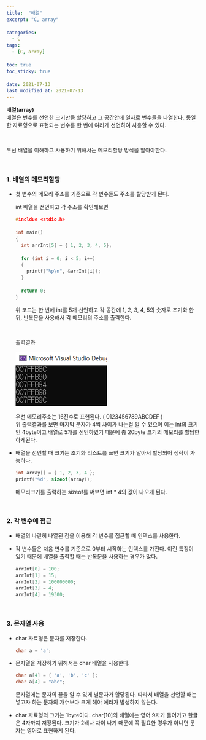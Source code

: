 ```yaml
---
title:  "배열"
excerpt: "C, array"

categories:
  - C
tags:
  - [C, array]

toc: true
toc_sticky: true
 
date: 2021-07-13
last_modified_at: 2021-07-13
---  
```


**배열(array)**  <br/>
배열은 변수를 선언한 크기만큼 할당하고 그 공간안에 일자로 변수들을 나열한다. 동일한 자료형으로 표현되는 변수를 한 번에 여러개 선언하여 사용할 수 있다.

<br/>

우선 배열을 이해하고 사용하기 위해서는 메모리할당 방식을 알아야한다.

<br/>

### 1. 배열의 메모리할당

  * 첫 변수의 메모리 주소를 기준으로 각 변수들도 주소를 할당받게 된다.  

    int 배열을 선언하고 각 주소를 확인해보면  

    ```c
    #incldue <stdio.h>

    int main()
    {
      int arrInt[5] = { 1, 2, 3, 4, 5};

      for (int i = 0; i < 5; i++)
      {
        printf("%p\n", &arrInt[i]);
      }

      return 0;
    }
    ```

    위 코드는 한 번에 int를 5개 선언하고 각 공간에 1, 2, 3, 4, 5의 숫자로 초기화 한 뒤, 반복문을 사용해서 각 메모리의 주소를 출력한다.  
    
    <br/>

    출력결과

    ![pyramid](/assets/images/20210713_Posting/1.png)  

    우선 메모리주소는 16진수로 표현된다. ( 0123456789ABCDEF )   
    위 출력결과를 보면 마지막 문자가 4씩 차이가 나는걸 알 수 있으며 이는 int의 크기인 4byte이고 배열로 5개를 선언하였기 때문에 총 20byte 크기의 메모리를 할당한 하게된다.  


  * 배열을 선언할 때 크기는 초기화 리스트를 쓰면 크기가 알아서 할당되어 생략이 가능하다.  

    ```c 
    int array[] = { 1, 2, 3, 4 };
    printf("%d", sizeof(array));
    ```  

    메모리크기를 출력하는 sizeof를 써보면 int * 4의 값이 나오게 된다.  

    <br/>

### 2. 각 변수에 접근
  * 배열의 나란히 나열된 점을 이용해 각 변수를 접근할 때 인덱스를 사용한다.  
  * 각 변수들은 처음 변수를 기준으로 0부터 시작하는 인덱스를 가진다. 이런 특징이 있기 때문에 배열을 출력할 때는 반복문을 사용하는 경우가 많다.

    ```c
    arrInt[0] = 100;
    arrInt[1] = 15;
    arrInt[2] = 100000000;
    arrInt[3] = 4;
    arrInt[4] = 19300;
    ```
<br/>

### 3. 문자열 사용
  * char 자료형은 문자를 저장한다.  
  
    ```c
    char a = 'a';
    ```
  
  * 문자열을 저장하기 위해서는 char 배열을 사용한다.

    ```c
    char a[4] = { 'a', 'b', 'c' };
    char a[4] = "abc";
    ``` 
    
    문자열에는 문자의 끝을 알 수 있게 널문자가 할당된다. 따라서 배열을 선언할 때는 넣고자 하는 문자의 개수보다 크게 해야 에러가 발생하지 않는다.  

  * char 자료형의 크기는 1byte이다. char[10]의 배열에는 영어 9자가 들어가고 한글은 4자까지 저장된다. 크기가 2배나 차이 나기 때문에 꼭 필요한 경우가 아니면 문자는 영어로 표현하게 된다.